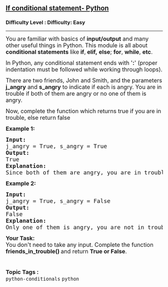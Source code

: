 <h2><a href="https://www.geeksforgeeks.org/problems/if-loop-python/1?page=2&difficulty=Basic,Easy&status=unsolved&sortBy=submissions">If conditional statement- Python</a></h2><h3>Difficulty Level : Difficulty: Easy</h3><hr><div class="problems_problem_content__Xm_eO"><p><span style="font-size: 18px;">You are familiar with basics of <strong>input/output</strong> and many other useful things in Python. This module is all about<strong> conditional statements</strong> like<strong> if</strong>,<strong> elif,</strong>&nbsp;<strong>else</strong>; <strong>for</strong>, <strong>while</strong>, <strong>etc</strong>.</span></p>
<p><span style="font-size: 18px;">In Python, any conditional statement ends with '<strong>:</strong>' (proper indentation must be followed while working through loops).</span></p>
<p><span style="font-size: 18px;">There are two friends, John and Smith, and the parameters<strong> j_angry</strong> and <strong>s_angry</strong> to indicate if each is angry. You are in trouble if both of them are angry or no one of them is angry. </span></p>
<p><span style="font-size: 18px;">Now, complete the function which returns true if you are in trouble, else return false</span></p>
<p><span style="font-size: 18px;"><strong>Example 1:</strong></span></p>
<pre><span style="font-size: 18px;"><strong>Input:</strong>
j_angry = True, s_angry = True
<strong>Output:</strong>
True
<strong>Explanation:</strong>
Since both of them are angry, you are in trouble.</span>
</pre>
<p><span style="font-size: 18px;"><strong>Example 2:</strong></span></p>
<pre><span style="font-size: 18px;"><strong>Input:</strong>
j_angry = True, s_angry = False
<strong>Output:</strong>
False
<strong>Explanation:</strong>
Only one of them is angry, you are not in trouble.</span></pre>
<p><strong><span style="font-size: 18px;">Your Task:</span></strong><br><span style="font-size: 18px;">You don't need to take any input. Complete the function <strong>friends_in_trouble()&nbsp;</strong>and return <strong>True or False</strong>.</span></p></div><br><p><span style=font-size:18px><strong>Topic Tags : </strong><br><code>python-conditionals</code>&nbsp;<code>python</code>&nbsp;